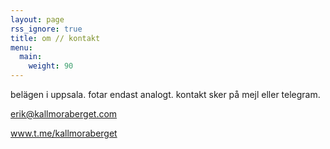 ```yaml
---
layout: page
rss_ignore: true
title: om // kontakt
menu:
  main:
    weight: 90
---
```


belägen i uppsala. fotar endast analogt. kontakt sker på mejl eller telegram.

erik@kallmoraberget.com


www.t.me/kallmoraberget